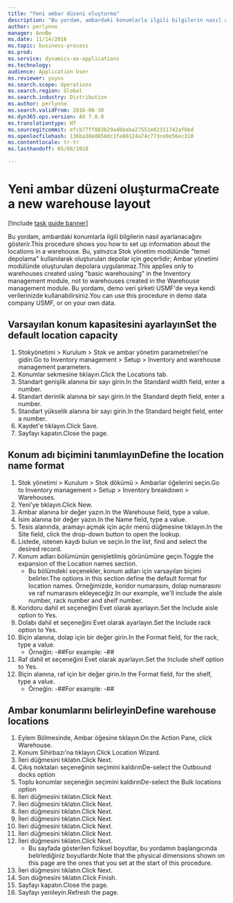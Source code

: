 ```yaml
---
title: "Yeni ambar düzeni oluşturma"
description: "Bu yordam, ambardaki konumlarla ilgili bilgilerin nasıl ayarlanacağını gösterir."
author: perlynne
manager: AnnBe
ms.date: 11/14/2016
ms.topic: business-process
ms.prod: 
ms.service: dynamics-ax-applications
ms.technology: 
audience: Application User
ms.reviewer: yuyus
ms.search.scope: Operations
ms.search.region: Global
ms.search.industry: Distribution
ms.author: perlynne
ms.search.validFrom: 2016-06-30
ms.dyn365.ops.version: AX 7.0.0
ms.translationtype: HT
ms.sourcegitcommit: efcb77ff883b29a4bbaba27551e02311742afbbd
ms.openlocfilehash: 136ba30e8658dc1fe80124a74c773ce0e56ec310
ms.contentlocale: tr-tr
ms.lasthandoff: 05/08/2018

---
```

# <a name="create-a-new-warehouse-layout"></a><span data-ttu-id="ad391-103">Yeni ambar düzeni oluşturma</span><span class="sxs-lookup"><span data-stu-id="ad391-103">Create a new warehouse layout</span></span>

[!include [task guide banner](../../includes/task-guide-banner.md)]

<span data-ttu-id="ad391-104">Bu yordam, ambardaki konumlarla ilgili bilgilerin nasıl ayarlanacağını gösterir.</span><span class="sxs-lookup"><span data-stu-id="ad391-104">This procedure shows you how to set up information about the locations in a warehouse.</span></span> <span data-ttu-id="ad391-105">Bu, yalnızca Stok yönetim modülünde "temel depolama" kullanılarak oluşturulan depolar için geçerlidir; Ambar yönetimi modülünde oluşturulan depolara uygulanmaz.</span><span class="sxs-lookup"><span data-stu-id="ad391-105">This applies only to warehouses created using "basic warehousing" in the Inventory management module, not to warehouses created in the Warehouse management module.</span></span> <span data-ttu-id="ad391-106">Bu yordamı, demo veri şirketi USMF'de veya kendi verilerinizde kullanabilirsiniz.</span><span class="sxs-lookup"><span data-stu-id="ad391-106">You can use this procedure in demo data company USMF, or on your own data.</span></span>


## <a name="set-the-default-location-capacity"></a><span data-ttu-id="ad391-107">Varsayılan konum kapasitesini ayarlayın</span><span class="sxs-lookup"><span data-stu-id="ad391-107">Set the default location capacity</span></span>
1. <span data-ttu-id="ad391-108">Stokyönetimi > Kurulum > Stok ve ambar yönetim parametreleri'ne gidin.</span><span class="sxs-lookup"><span data-stu-id="ad391-108">Go to Inventory management > Setup > Inventory and warehouse management parameters.</span></span>
2. <span data-ttu-id="ad391-109">Konumlar sekmesine tıklayın.</span><span class="sxs-lookup"><span data-stu-id="ad391-109">Click the Locations tab.</span></span>
3. <span data-ttu-id="ad391-110">Standart genişlik alanına bir sayı girin.</span><span class="sxs-lookup"><span data-stu-id="ad391-110">In the Standard width field, enter a number.</span></span>
4. <span data-ttu-id="ad391-111">Standart derinlik alanına bir sayı girin.</span><span class="sxs-lookup"><span data-stu-id="ad391-111">In the Standard depth field, enter a number.</span></span>
5. <span data-ttu-id="ad391-112">Standart yükselik alanına bir sayı girin.</span><span class="sxs-lookup"><span data-stu-id="ad391-112">In the Standard height field, enter a number.</span></span>
6. <span data-ttu-id="ad391-113">Kaydet'e tıklayın.</span><span class="sxs-lookup"><span data-stu-id="ad391-113">Click Save.</span></span>
7. <span data-ttu-id="ad391-114">Sayfayı kapatın.</span><span class="sxs-lookup"><span data-stu-id="ad391-114">Close the page.</span></span>

## <a name="define-the-location-name-format"></a><span data-ttu-id="ad391-115">Konum adı biçimini tanımlayın</span><span class="sxs-lookup"><span data-stu-id="ad391-115">Define the location name format</span></span>
1. <span data-ttu-id="ad391-116">Stok yönetimi > Kurulum > Stok dökümü > Ambarlar öğelerini seçin.</span><span class="sxs-lookup"><span data-stu-id="ad391-116">Go to Inventory management > Setup > Inventory breakdown > Warehouses.</span></span>
2. <span data-ttu-id="ad391-117">Yeni'ye tıklayın.</span><span class="sxs-lookup"><span data-stu-id="ad391-117">Click New.</span></span>
3. <span data-ttu-id="ad391-118">Ambar alanına bir değer yazın.</span><span class="sxs-lookup"><span data-stu-id="ad391-118">In the Warehouse field, type a value.</span></span>
4. <span data-ttu-id="ad391-119">İsim alanına bir değer yazın.</span><span class="sxs-lookup"><span data-stu-id="ad391-119">In the Name field, type a value.</span></span>
5. <span data-ttu-id="ad391-120">Tesis alanında, aramayı açmak için açılır menü düğmesine tıklayın.</span><span class="sxs-lookup"><span data-stu-id="ad391-120">In the Site field, click the drop-down button to open the lookup.</span></span>
6. <span data-ttu-id="ad391-121">Listede, istenen kaydı bulun ve seçin.</span><span class="sxs-lookup"><span data-stu-id="ad391-121">In the list, find and select the desired record.</span></span>
7. <span data-ttu-id="ad391-122">Konum adları bölümünün genişletilmiş görünümüne geçin.</span><span class="sxs-lookup"><span data-stu-id="ad391-122">Toggle the expansion of the Location names section.</span></span>
    * <span data-ttu-id="ad391-123">Bu bölümdeki seçenekler, konum adları için varsayılan biçimi belirler.</span><span class="sxs-lookup"><span data-stu-id="ad391-123">The options in this section define the default format for location names.</span></span> <span data-ttu-id="ad391-124">Örneğimizde, koridor numarasını, dolap numarasını ve raf numarasını ekleyeceğiz.</span><span class="sxs-lookup"><span data-stu-id="ad391-124">In our example, we'll include the aisle number, rack number and shelf number.</span></span>  
8. <span data-ttu-id="ad391-125">Koridoru dahil et seçeneğini Evet olarak ayarlayın.</span><span class="sxs-lookup"><span data-stu-id="ad391-125">Set the Include aisle option to Yes.</span></span>
9. <span data-ttu-id="ad391-126">Dolabı dahil et seçeneğini Evet olarak ayarlayın.</span><span class="sxs-lookup"><span data-stu-id="ad391-126">Set the Include rack option to Yes.</span></span>
10. <span data-ttu-id="ad391-127">Biçin alanına, dolap için bir değer girin.</span><span class="sxs-lookup"><span data-stu-id="ad391-127">In the Format field, for the rack, type a value.</span></span>
    * <span data-ttu-id="ad391-128">Örneğin: -##</span><span class="sxs-lookup"><span data-stu-id="ad391-128">For example: -##</span></span>  
11. <span data-ttu-id="ad391-129">Raf dahil et seçeneğini Evet olarak ayarlayın.</span><span class="sxs-lookup"><span data-stu-id="ad391-129">Set the Include shelf option to Yes.</span></span>
12. <span data-ttu-id="ad391-130">Biçin alanına, raf için bir değer girin.</span><span class="sxs-lookup"><span data-stu-id="ad391-130">In the Format field, for the shelf, type a value.</span></span>
    * <span data-ttu-id="ad391-131">Örneğin: -##</span><span class="sxs-lookup"><span data-stu-id="ad391-131">For example: -##</span></span>  

## <a name="define-warehouse-locations"></a><span data-ttu-id="ad391-132">Ambar konumlarını belirleyin</span><span class="sxs-lookup"><span data-stu-id="ad391-132">Define warehouse locations</span></span>
1. <span data-ttu-id="ad391-133">Eylem Bölmesinde, Ambar öğesine tıklayın.</span><span class="sxs-lookup"><span data-stu-id="ad391-133">On the Action Pane, click Warehouse.</span></span>
2. <span data-ttu-id="ad391-134">Konum Sihirbazı'na tıklayın.</span><span class="sxs-lookup"><span data-stu-id="ad391-134">Click Location Wizard.</span></span>
3. <span data-ttu-id="ad391-135">İleri düğmesini tıklatın.</span><span class="sxs-lookup"><span data-stu-id="ad391-135">Click Next.</span></span>
4. <span data-ttu-id="ad391-136">Çıkış noktaları seçeneğinin seçimini kaldırın</span><span class="sxs-lookup"><span data-stu-id="ad391-136">De-select the Outbound docks option</span></span>
5. <span data-ttu-id="ad391-137">Toplu konumlar seçeneğin seçimini kaldırın</span><span class="sxs-lookup"><span data-stu-id="ad391-137">De-select the Bulk locations option</span></span>
6. <span data-ttu-id="ad391-138">İleri düğmesini tıklatın.</span><span class="sxs-lookup"><span data-stu-id="ad391-138">Click Next.</span></span>
7. <span data-ttu-id="ad391-139">İleri düğmesini tıklatın.</span><span class="sxs-lookup"><span data-stu-id="ad391-139">Click Next.</span></span>
8. <span data-ttu-id="ad391-140">İleri düğmesini tıklatın.</span><span class="sxs-lookup"><span data-stu-id="ad391-140">Click Next.</span></span>
9. <span data-ttu-id="ad391-141">İleri düğmesini tıklatın.</span><span class="sxs-lookup"><span data-stu-id="ad391-141">Click Next.</span></span>
10. <span data-ttu-id="ad391-142">İleri düğmesini tıklatın.</span><span class="sxs-lookup"><span data-stu-id="ad391-142">Click Next.</span></span>
11. <span data-ttu-id="ad391-143">İleri düğmesini tıklatın.</span><span class="sxs-lookup"><span data-stu-id="ad391-143">Click Next.</span></span>
12. <span data-ttu-id="ad391-144">İleri düğmesini tıklatın.</span><span class="sxs-lookup"><span data-stu-id="ad391-144">Click Next.</span></span>
    * <span data-ttu-id="ad391-145">Bu sayfada gösterilen fiziksel boyutlar, bu yordamın başlangıcında belirlediğiniz boyutlardır.</span><span class="sxs-lookup"><span data-stu-id="ad391-145">Note that the physical dimensions shown on this page are the ones that you set at the start of this procedure.</span></span>  
13. <span data-ttu-id="ad391-146">İleri düğmesini tıklatın.</span><span class="sxs-lookup"><span data-stu-id="ad391-146">Click Next.</span></span>
14. <span data-ttu-id="ad391-147">Son düğmesini tıklatın.</span><span class="sxs-lookup"><span data-stu-id="ad391-147">Click Finish.</span></span>
15. <span data-ttu-id="ad391-148">Sayfayı kapatın.</span><span class="sxs-lookup"><span data-stu-id="ad391-148">Close the page.</span></span>
16. <span data-ttu-id="ad391-149">Sayfayı yenileyin.</span><span class="sxs-lookup"><span data-stu-id="ad391-149">Refresh the page.</span></span>

